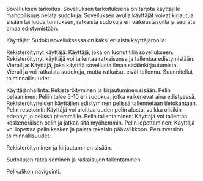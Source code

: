Sovelluksen tarkoitus:
Sovelluksen tarkoituksena on tarjota käyttäjille mahdollisuus pelata sudokuja. Sovelluksen avulla käyttäjät voivat kirjautua sisään tai luoda tunnuksen, ratkaista sudokuja eri vaikeustasoilla ja seurata omaa edistymistään.

Käyttäjät:
Sudokusovelluksessa on kaksi erilaista käyttäjäroolia:

Rekisteröitynyt käyttäjä: Käyttäjä, joka on luonut tilin sovellukseen. Rekisteröitynyt käyttäjä voi tallentaa ratkaisunsa ja tallentaa  edistymistään.
Vierailija: Käyttäjä, joka käyttää sovellusta ilman sisäänkirjautumista. Vierailija voi ratkaista sudokuja, mutta ratkaisut eivät tallennu.
Suunnitellut toiminnallisuudet:

Käyttäjänhallinta:
Rekisteröityminen ja kirjautuminen sisään.
Pelin pelaaminen:
Peliin tulee 5-10 eri sudokua, jotka vaikenevat aina edistyessä. Rekisteröityneiden käyttäjien edistyminen pelissä tallennetaan tietokantaan.
Pelin resetointi:
Käyttäjä voi aloittaa uuden pelin alusta, vaikka olisikin edennyt jo pelissä pitemmälle.
Pelin tallentaminen:
Käyttäjä voi tallentaa keskeneräisen pelin ja jatkaa sitä myöhemmin.
Pelin lopettaminen:
Käyttäjä voi lopettaa pelin kesken ja palata takaisin päävalikkoon.
Perusversion toiminnallisuudet:

Rekisteröityminen ja kirjautuminen sisään.

Sudokujen ratkaiseminen ja ratkaisujen tallentaminen.

Pelivalikon navigointi.
